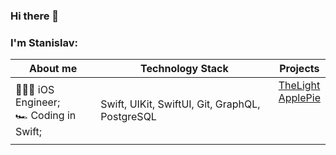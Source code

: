 ### Hi there 👋
### I'm Stanislav:

**About me** | **Technology Stack** | **Projects**
----------------------- | ----------------------- | -----------------------
🧑🏼‍💻 iOS Engineer;<br>🏎 Coding in Swift; | Swift, UIKit, SwiftUI, Git, GraphQL, PostgreSQL | [TheLight](https://github.com/stanislavleonchik/TheLight)<br>[ApplePie](https://github.com/stanislavleonchik/ApplePie)<br><br><br><br>
<!--
**stanislavleonchik/stanislavleonchik** is a ✨ _special_ ✨ repository because its `README.md` (this file) appears on your GitHub profile.

Here are some ideas to get you started:

- 🔭 I’m currently working on ...
- 🌱 I’m currently learning ...
- 👯 I’m looking to collaborate on ...
- 🤔 I’m looking for help with ...
- 💬 Ask me about ...
- 📫 How to reach me: ...
- 😄 Pronouns: ...
- ⚡ Fun fact: ...
-->
